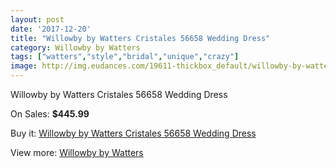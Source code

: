 ```yaml
---
layout: post
date: '2017-12-20'
title: "Willowby by Watters Cristales 56658 Wedding Dress"
category: Willowby by Watters
tags: ["watters","style","bridal","unique","crazy"]
image: http://img.eudances.com/19611-thickbox_default/willowby-by-watters-cristales-56658-wedding-dress.jpg
---
```

Willowby by Watters Cristales 56658 Wedding Dress

On Sales: **$445.99**
<a href="https://www.eudances.com/en/willowby-by-watters/5829-willowby-by-watters-cristales-56658-wedding-dress.html"><amp-img layout="responsive" width="600" height="600" src="//img.eudances.com/19611-thickbox_default/willowby-by-watters-cristales-56658-wedding-dress.jpg" alt="Willowby by Watters Cristales 56658 Wedding Dress 0" /></a>
<a href="https://www.eudances.com/en/willowby-by-watters/5829-willowby-by-watters-cristales-56658-wedding-dress.html"><amp-img layout="responsive" width="600" height="600" src="//img.eudances.com/19614-thickbox_default/willowby-by-watters-cristales-56658-wedding-dress.jpg" alt="Willowby by Watters Cristales 56658 Wedding Dress 1" /></a>
<a href="https://www.eudances.com/en/willowby-by-watters/5829-willowby-by-watters-cristales-56658-wedding-dress.html"><amp-img layout="responsive" width="600" height="600" src="//img.eudances.com/19613-thickbox_default/willowby-by-watters-cristales-56658-wedding-dress.jpg" alt="Willowby by Watters Cristales 56658 Wedding Dress 2" /></a>
<a href="https://www.eudances.com/en/willowby-by-watters/5829-willowby-by-watters-cristales-56658-wedding-dress.html"><amp-img layout="responsive" width="600" height="600" src="//img.eudances.com/19612-thickbox_default/willowby-by-watters-cristales-56658-wedding-dress.jpg" alt="Willowby by Watters Cristales 56658 Wedding Dress 3" /></a>

Buy it: [Willowby by Watters Cristales 56658 Wedding Dress](https://www.eudances.com/en/willowby-by-watters/5829-willowby-by-watters-cristales-56658-wedding-dress.html "Willowby by Watters Cristales 56658 Wedding Dress")

View more: [Willowby by Watters](https://www.eudances.com/en/48-willowby-by-watters "Willowby by Watters")